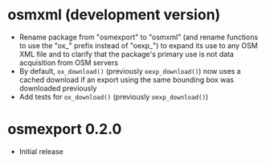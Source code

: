 # osmxml (development version)

* Rename package from "osmexport" to "osmxml" (and rename functions to use the 
"ox_" prefix instead of "oexp_") to expand its use to any OSM XML file and to 
clarify that the package's primary use is not data acquisition from OSM servers
* By default, `ox_download()` (previously `oexp_download()`) now uses a cached 
download if an export using the same bounding box was downloaded previously
* Add tests for `ox_download()` (previously `oexp_download()`)

# osmexport 0.2.0

* Initial release
